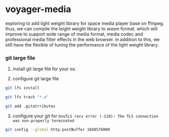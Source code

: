 # voyager-media

exploring to add light weight library for space media player base on ffmpeg. thus, we can compile the leight weight library to wasm format. 
which will improve to support wide range of media format, media codec and professional media filter effects in the web browser. in addition to this,
we still have the flexible of tuning the performance of the light weight library.

### git large file

1. install git large file for your os.

2. configure git large file

```bash
git lfs install

git lfs track "*.a"

git add .gitatrributes
```

3. configure your git for `GnuTLS recv error (-110): The TLS connection was non-properly terminated`

```bash
git config --global http.postBuffer 1048576000
```